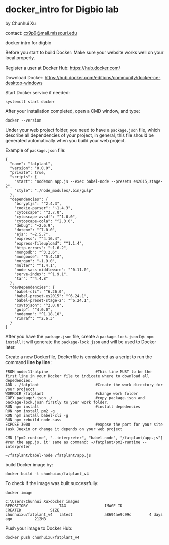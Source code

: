 # docker_intro for Digbio lab 
by Chunhui Xu 

contact: cx9p9@mail.missouri.edu

docker intro for digbio

Before you start to build Docker:
Make sure your website works well on your local properly.


Register a user at Docker Hub:
https://hub.docker.com/

Download Docker:
https://hub.docker.com/editions/community/docker-ce-desktop-windows

Start Docker service if needed:
```
systemctl start docker
```

After your installation completed, open a CMD window, and type:
```
docker --version
```


Under your web project folder, you need to have a `package.json` file, which describe all dependencies of your project,
in general, this file should be generated automatically when you build your web project.

Example of `package.json` file:

```
{
  "name": "fatplant",
  "version": "0.0.0",
  "private": true,
  "scripts": {
    "start": "nodemon app.js --exec babel-node --presets es2015,stage-2",
    "style": "./node_modules/.bin/gulp"
  },
  "dependencies": {
    "bcryptjs": "^2.4.3",
    "cookie-parser": "~1.4.3",
    "cytoscape": "^3.7.0",
    "cytoscape-avsdf": "^1.0.0",
    "cytoscape-cola": "^2.3.0",
    "debug": "~2.6.9",
    "dotenv": "^7.0.0",
    "ejs": "~2.5.7",
    "express": "^4.16.4",
    "express-fileupload": "^1.1.4",
    "http-errors": "~1.6.2",
    "mongodb": "^3.2.6",
    "mongoose": "^5.4.18",
    "morgan": "~1.9.0",
    "multer": "^1.4.1",
    "node-sass-middleware": "^0.11.0",
    "serve-index": "^1.9.1",
    "tar": "^4.4.8"
  },
  "devDependencies": {
    "babel-cli": "^6.26.0",
    "babel-preset-es2015": "^6.24.1",
    "babel-preset-stage-2": "^6.24.1",
    "csvtojson": "^2.0.8",
    "gulp": "^4.0.0",
    "nodemon": "^1.18.10",
    "rimraf": "^2.6.3"
  }
} 
```

After you have the `package.json` file, create a `package-lock.json` by:
``
npm install
``
it will generate the `package-lock.json` and will be used to Docker later.



Create a new Dockerfile,
Dockerfile is considered as a script to run the command **line by line** :
```
FROM node:11-alpine                     #This line MUST to be the first line in your Docker file to indicate where to download all depedencies.
ADD . /fatplant                         #Create the work directory for your projecct
WORKDIR /fatplant                       #change work folder
COPY package*.json ./                   #copy package.json and package-lock.josn firstly to your work folder.
RUN npm install                         #install depedencies 
RUN npm install pm2 -g
RUN npm install babel-cli -g
RUN npm rebuild node-sass
EXPOSE 3000                             #expose the port for your site (ask Juexin or change it depends on your web project

CMD ["pm2-runtime", "--interpreter", "babel-node", "/fatplant/app.js"]  #run the app.js, it' same as command: ~/fatplant/pm2-runtime --interpreter
                                                                                                              ~/fatplant/babel-node /fatplant/app.js
```
build Docker image by:
```
docker build -t chunhuixu/fatplant_v4      
```
To check if the image was built successfully:
````
docker image
````
````
C:\Users\Chunhui Xu>docker images
REPOSITORY              TAG                 IMAGE ID            CREATED             SIZE
chunhuixu/fatplant_v4   latest              a8694ae9c99c        4 days ago          212MB
````
Push your image to Docker Hub:
````
docker push chunhuixu/fatplant_v4
````




